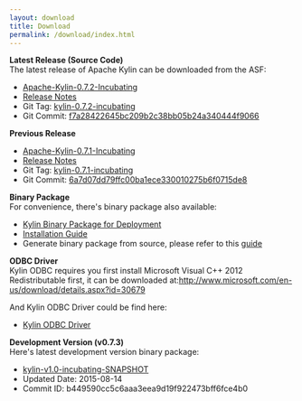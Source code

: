 ```yaml
---
layout: download
title: Download
permalink: /download/index.html
---
```


__Latest Release (Source Code)__  
The latest release of Apache Kylin can be downloaded from the ASF:
  * [Apache-Kylin-0.7.2-Incubating](http://www.apache.org/dyn/closer.cgi/incubator/kylin/apache-kylin-0.7.2-incubating)
  * [Release Notes](../docs/release_notes.html)
  * Git Tag: [kylin-0.7.2-incubating](https://github.com/apache/incubator-kylin/tree/kylin-0.7.2-incubating)
  * Git Commit: [f7a28422645bc209b2c38bb05b24a340444f9066](https://github.com/apache/incubator-kylin/commit/f7a28422645bc209b2c38bb05b24a340444f9066)

__Previous Release__  
  * [Apache-Kylin-0.7.1-Incubating](http://www.apache.org/dyn/closer.cgi/incubator/kylin/apache-kylin-0.7.1-incubating)
  * [Release Notes](../docs/release_notes.html)
  * Git Tag: [kylin-0.7.1-incubating](https://github.com/apache/incubator-kylin/tree/kylin-0.7.1-incubating)
  * Git Commit: [6a7d07dd79ffc00ba1ece330010275b6f0715de8](https://github.com/apache/incubator-kylin/commit/6a7d07dd79ffc00ba1ece330010275b6f0715de8)

__Binary Package__  
For convenience, there's binary package also available:

  * [Kylin Binary Package for Deployment](kylin-0.7.2-incubating.tar.gz)
  * [Installation Guide](../docs/install)
  * Generate binary package from source, please refer to this [guide](../docs/howto/howto_package.html)
    
__ODBC Driver__  
Kylin ODBC requires you first install Microsoft Visual C++ 2012 Redistributable first, it can be downloaded at:http://www.microsoft.com/en-us/download/details.aspx?id=30679

And Kylin ODBC Driver could be find here:

  * [Kylin ODBC Driver](KylinODBCDriver.zip)

__Development Version (v0.7.3)__  
Here's latest development version binary package:

  * [kylin-v1.0-incubating-SNAPSHOT](kylin-1.0-incubating-SNAPSHOT-bin.tar.gz)
  * Updated Date: 2015-08-14
  * Commit ID: b449590cc5c6aaa3eea9d19f922473bff6fce4b0



